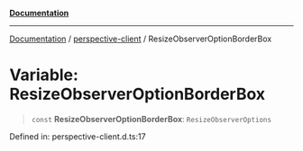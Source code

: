 [**Documentation**](../../index.md)

***

[Documentation](../../index.md) / [perspective-client](../index.md) / ResizeObserverOptionBorderBox

# Variable: ResizeObserverOptionBorderBox

> `const` **ResizeObserverOptionBorderBox**: `ResizeObserverOptions`

Defined in: perspective-client.d.ts:17
